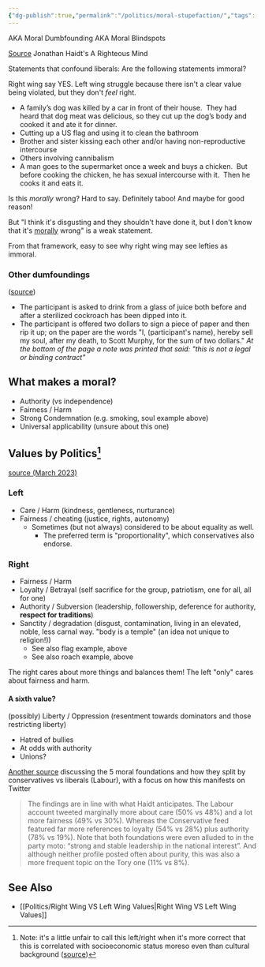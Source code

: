 ```yaml
---
{"dg-publish":true,"permalink":"/politics/moral-stupefaction/","tags":["politics","books"],"noteIcon":2}
---
```



AKA Moral Dumbfounding AKA Moral Blindspots

[Source](https://verdict.justia.com/2012/09/05/the-significance-of-blind-spots-in-moral-reasoning)
Jonathan Haidt's A Righteous Mind


Statements that confound liberals: Are the following statements immoral?

Right wing say YES.
Left wing struggle because there isn't a clear value being violated, but they don't *feel* right.  

* A family’s dog was killed by a car in front of their house.  They had heard that dog meat was delicious, so they cut up the dog’s body and cooked it and ate it for dinner.
* Cutting up a US flag and using it to clean the bathroom
* Brother and sister kissing each other and/or having non-reproductive intercourse
* Others involving cannibalism
* A man goes to the supermarket once a week and buys a chicken.  But before cooking the chicken, he has sexual intercourse with it.  Then he cooks it and eats it.

Is this *morally* wrong? Hard to say. Definitely taboo! And maybe for good reason! 

But "I think it's disgusting and they shouldn't have done it, but I don't know that it's <u>morally</u> wrong" is a weak statement.

From that framework, easy to see why right wing may see lefties as immoral.

### Other dumfoundings 
([source](http://theskepticalzone.com/wp/wp-content/uploads/2018/03/haidt.bjorklund.working-paper.when-intuition-finds-no-reason.pub603.pdf))
* The participant is asked to drink from a glass of juice both before and after a sterilized cockroach has been dipped into it. 
* The participant is offered two dollars to sign a piece of paper and then rip it up; on the paper are the words "I, (participant's name), hereby sell my soul, after my death, to Scott Murphy, for the sum of two dollars." *At the bottom of the page a note was printed that said: "this is not a legal or binding contract"*

## What makes a moral?
* Authority (vs independence)
* Fairness / Harm
* Strong Condemnation (e.g. smoking, soul example above)
* Universal applicability (unsure about this one)

## Values by Politics[^1]
[source (March 2023)](https://moralfoundations.org/)

### Left
* Care / Harm (kindness, gentleness, nurturance)
* Fairness / cheating (justice, rights, autonomy)
	* Sometimes (but not always) considered to be about equality as well.
		* The preferred term is "proportionality", which conservatives also endorse.

### Right
* Fairness / Harm
* Loyalty / Betrayal (self sacrifice for the group, patriotism, one for all, all for one)
* Authority / Subversion (leadership, followership, deference for authority, **respect for traditions**)
* Sanctity / degradation (disgust, contamination, living in an elevated, noble, less carnal way. "body is a temple" (an idea not unique to religion!))
	* See also flag example, above 
	* See also roach example, above
	
The right cares about more things and balances them! The left "only" cares about fairness and harm.


#### A sixth value?
(possibly) Liberty / Oppression (resentment towards dominators and those restricting liberty)
* Hatred of bullies
* At odds with authority
* Unions?


[Another source](https://blogs.lse.ac.uk/politicsandpolicy/five-foundations-theory-and-twitter/) discussing the 5 moral foundations and how they split by conservatives vs liberals (Labour), with a focus on how this manifests on Twitter

> The findings are in line with what Haidt anticipates. The Labour account tweeted marginally more about care (50% vs 48%) and a lot more fairness (49% vs 30%). Whereas the Conservative feed featured far more references to loyalty (54% vs 28%) plus authority (78% vs 19%). Note that both foundations were even alluded to in the party moto: “strong and stable leadership in the national interest”. And although neither profile posted often about purity, this was also a more frequent topic on the Tory one (11% vs 8%).



## See Also 
* [[Politics/Right Wing VS Left Wing Values\|Right Wing VS Left Wing Values]]

[^1]: Note: it's a little unfair to call this left/right when it's more correct that this is correlated with socioeconomic status moreso even than cultural background ([source](https://www.tandfonline.com/doi/full/10.1080/09515089.2020.1731444))
